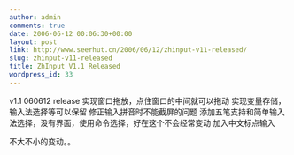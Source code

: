 ```yaml
---
author: admin
comments: true
date: 2006-06-12 00:06:30+00:00
layout: post
link: http://www.seerhut.cn/2006/06/12/zhinput-v11-released/
slug: zhinput-v11-released
title: ZhInput V1.1 Released
wordpress_id: 33
---
```


v1.1 060612 release
实现窗口拖放，点住窗口的中间就可以拖动
实现变量存储，输入法选择等可以保留
修正输入拼音时不能截屏的问题
添加五笔支持和简单输入法选择，没有界面，使用命令选择，好在这个不会经常变动
加入中文标点输入

不大不小的变动。。
